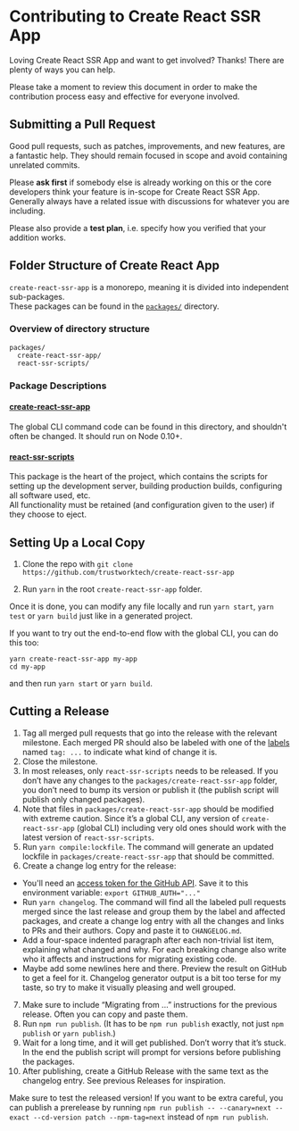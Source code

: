# Contributing to Create React SSR App

Loving Create React SSR App and want to get involved? Thanks! There are plenty of ways you can help.

Please take a moment to review this document in order to make the contribution process easy and effective for everyone involved.

## Submitting a Pull Request

Good pull requests, such as patches, improvements, and new features, are a fantastic help. They should remain focused in scope and avoid containing unrelated commits.

Please **ask first** if somebody else is already working on this or the core developers think your feature is in-scope for Create React SSR App. Generally always have a related issue with discussions for whatever you are including.

Please also provide a **test plan**, i.e. specify how you verified that your addition works.

## Folder Structure of Create React App

`create-react-ssr-app` is a monorepo, meaning it is divided into independent sub-packages.<br>
These packages can be found in the [`packages/`](https://github.com/trustworktech/create-react-ssr-app/tree/master/packages) directory.

### Overview of directory structure

```
packages/
  create-react-ssr-app/
  react-ssr-scripts/
```

### Package Descriptions

#### [create-react-ssr-app](https://github.com/trustworktech/create-react-ssr-app/tree/master/packages/create-react-ssr-app)

The global CLI command code can be found in this directory, and shouldn't often be changed. It should run on Node 0.10+.

#### [react-ssr-scripts](https://github.com/trustworktech/create-react-ssr-app/tree/master/packages/react-ssr-scripts)

This package is the heart of the project, which contains the scripts for setting up the development server, building production builds, configuring all software used, etc.<br>
All functionality must be retained (and configuration given to the user) if they choose to eject.

## Setting Up a Local Copy

1. Clone the repo with `git clone https://github.com/trustworktech/create-react-ssr-app`

2. Run `yarn` in the root `create-react-ssr-app` folder.

Once it is done, you can modify any file locally and run `yarn start`, `yarn test` or `yarn build` just like in a generated project.

If you want to try out the end-to-end flow with the global CLI, you can do this too:

```
yarn create-react-ssr-app my-app
cd my-app
```

and then run `yarn start` or `yarn build`.

## Cutting a Release

1. Tag all merged pull requests that go into the release with the relevant milestone. Each merged PR should also be labeled with one of the [labels](https://github.com/trustworktech/create-react-ssr-app/labels) named `tag: ...` to indicate what kind of change it is.
2. Close the milestone.
3. In most releases, only `react-ssr-scripts` needs to be released. If you don’t have any changes to the `packages/create-react-ssr-app` folder, you don’t need to bump its version or publish it (the publish script will publish only changed packages).
4. Note that files in `packages/create-react-ssr-app` should be modified with extreme caution. Since it’s a global CLI, any version of `create-react-ssr-app` (global CLI) including very old ones should work with the latest version of `react-ssr-scripts`.
5. Run `yarn compile:lockfile`. The command will generate an updated lockfile in `packages/create-react-ssr-app` that should be committed.
6. Create a change log entry for the release:

- You'll need an [access token for the GitHub API](https://help.github.com/articles/creating-an-access-token-for-command-line-use/). Save it to this environment variable: `export GITHUB_AUTH="..."`
- Run `yarn changelog`. The command will find all the labeled pull requests merged since the last release and group them by the label and affected packages, and create a change log entry with all the changes and links to PRs and their authors. Copy and paste it to `CHANGELOG.md`.
- Add a four-space indented paragraph after each non-trivial list item, explaining what changed and why. For each breaking change also write who it affects and instructions for migrating existing code.
- Maybe add some newlines here and there. Preview the result on GitHub to get a feel for it. Changelog generator output is a bit too terse for my taste, so try to make it visually pleasing and well grouped.

7. Make sure to include “Migrating from ...” instructions for the previous release. Often you can copy and paste them.
8. Run `npm run publish`. (It has to be `npm run publish` exactly, not just `npm publish` or `yarn publish`.)
9. Wait for a long time, and it will get published. Don’t worry that it’s stuck. In the end the publish script will prompt for versions before publishing the packages.
10. After publishing, create a GitHub Release with the same text as the changelog entry. See previous Releases for inspiration.

Make sure to test the released version! If you want to be extra careful, you can publish a prerelease by running `npm run publish -- --canary=next --exact --cd-version patch --npm-tag=next` instead of `npm run publish`.
